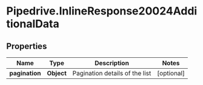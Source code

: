 # Pipedrive.InlineResponse20024AdditionalData

## Properties

Name | Type | Description | Notes
------------ | ------------- | ------------- | -------------
**pagination** | **Object** | Pagination details of the list | [optional] 


